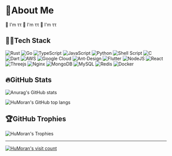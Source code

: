 # 💫About Me

🔭 I'm ττ
🔭 I'm ττ
🔭 I'm ττ

## 👨‍💻Tech Stack

![Rust](https://img.shields.io/badge/rust-%23000000.svg?style=plastic&logo=rust&logoColor=white) ![Go](https://img.shields.io/badge/go-%2300ADD8.svg?style=plastic&logo=go&logoColor=white) ![TypeScript](https://img.shields.io/badge/typescript-%23007ACC.svg?style=plastic&logo=typescript&logoColor=white) ![JavaScript](https://img.shields.io/badge/javascript-%23323330.svg?style=plastic&logo=javascript&logoColor=%23F7DF1E) ![Python](https://img.shields.io/badge/python-3670A0?style=plastic&logo=python&logoColor=ffdd54) ![Shell Script](https://img.shields.io/badge/shell_script-%23121011.svg?style=plastic&logo=gnu-bash&logoColor=white) ![C](https://img.shields.io/badge/c-%2300599C.svg?style=plastic&logo=c&logoColor=white) ![Dart](https://img.shields.io/badge/dart-%230175C2.svg?style=plastic&logo=dart&logoColor=white) ![AWS](https://img.shields.io/badge/AWS-%23FF9900.svg?style=plastic&logo=amazon-aws&logoColor=white) ![Google Cloud](https://img.shields.io/badge/Google%20Cloud-%234285F4.svg?style=plastic&logo=google-cloud&logoColor=white) ![Ant-Design](https://img.shields.io/badge/-AntDesign-%230170FE?style=plastic&logo=ant-design&logoColor=white) ![Flutter](https://img.shields.io/badge/Flutter-%2302569B.svg?style=plastic&logo=Flutter&logoColor=white) ![NodeJS](https://img.shields.io/badge/node.js-6DA55F?style=plastic&logo=node.js&logoColor=white) ![React](https://img.shields.io/badge/react-%2320232a.svg?style=plastic&logo=react&logoColor=%2361DAFB) ![Threejs](https://img.shields.io/badge/threejs-black?style=plastic&logo=three.js&logoColor=white) ![Nginx](https://img.shields.io/badge/nginx-%23009639.svg?style=plastic&logo=nginx&logoColor=white) ![MongoDB](https://img.shields.io/badge/MongoDB-%234ea94b.svg?style=plastic&logo=mongodb&logoColor=white) ![MySQL](https://img.shields.io/badge/mysql-%2300f.svg?style=plastic&logo=mysql&logoColor=white) ![Redis](https://img.shields.io/badge/redis-%23DD0031.svg?style=plastic&logo=redis&logoColor=white) ![Docker](https://img.shields.io/badge/docker-%230db7ed.svg?style=plastic&logo=docker&logoColor=white)

## 🔥GitHub Stats

![Anurag's GitHub stats](https://humoran.vercel.app/api?username=HuMoran&show_icons=true&count_private=true&hide_border=true&theme=vue&title_color=ffffff&text_color=ffffff&icon_color=ffffff&bg_color=DEG,e96443,904e95)

![HuMoran's GitHub top langs](https://humoran.vercel.app/api/top-langs/?username=HuMoran&theme=vue&hide_border=true&include_all_commits=true&count_private=true&layout=compact&title_color=ffffff&text_color=ffffff&icon_color=ffffff&bg_color=DEG,e96443,904e95)

## 🏆GitHub Trophies

![HuMoran's Trophies](https://github-profile-trophy.vercel.app/?username=HuMoran&theme=chalk&no-frame=true&no-bg=true&margin-w=4)

---
[![HuMoran's visit count](https://visitcount.itsvg.in/api?id=HuMoran&icon=9&color=0)](https://visitcount.itsvg.in)
